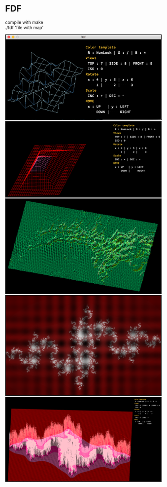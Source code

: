 # FDF

compile with make </br>
./fdf 'file with map' </br>

<img src="Screen Shot/q1.png"   border="2">
<img src="Screen Shot/q2.png"   border="2">
<img src="Screen Shot/q3.png"   border="2">

<img src="Screen Shot/Screen Shot1.png"   border="2">
<img src="Screen Shot/Screen Shot2.png"   border="2">

